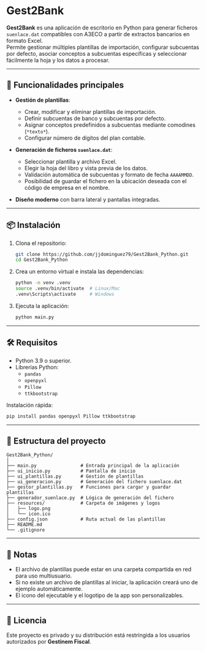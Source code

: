 # Gest2Bank

**Gest2Bank** es una aplicación de escritorio en Python para generar ficheros `suenlace.dat` compatibles con A3ECO a partir de extractos bancarios en formato Excel.  
Permite gestionar múltiples plantillas de importación, configurar subcuentas por defecto, asociar conceptos a subcuentas específicas y seleccionar fácilmente la hoja y los datos a procesar.

---

## 🚀 Funcionalidades principales
- **Gestión de plantillas**:
  - Crear, modificar y eliminar plantillas de importación.
  - Definir subcuentas de banco y subcuentas por defecto.
  - Asignar conceptos predefinidos a subcuentas mediante comodines (`*texto*`).
  - Configurar número de dígitos del plan contable.

- **Generación de ficheros `suenlace.dat`**:
  - Seleccionar plantilla y archivo Excel.
  - Elegir la hoja del libro y vista previa de los datos.
  - Validación automática de subcuentas y formato de fecha `AAAAMMDD`.
  - Posibilidad de guardar el fichero en la ubicación deseada con el código de empresa en el nombre.

- **Diseño moderno** con barra lateral y pantallas integradas.

---

## 📦 Instalación
1. Clona el repositorio:
   ```bash
   git clone https://github.com/jjdominguez79/Gest2Bank_Python.git
   cd Gest2Bank_Python
   ```

2. Crea un entorno virtual e instala las dependencias:
   ```bash
   python -m venv .venv
   source .venv/bin/activate  # Linux/Mac
   .venv\Scripts\activate     # Windows
   ```

3. Ejecuta la aplicación:
   ```bash
   python main.py
   ```

---

## 🛠 Requisitos
- Python 3.9 o superior.
- Librerías Python:
  - `pandas`
  - `openpyxl`
  - `Pillow`
  - `ttkbootstrap`

Instalación rápida:
```bash
pip install pandas openpyxl Pillow ttkbootstrap
```

---

## 📂 Estructura del proyecto
```
Gest2Bank_Python/
│
├── main.py                # Entrada principal de la aplicación
├── ui_inicio.py           # Pantalla de inicio
├── ui_plantillas.py       # Gestión de plantillas
├── ui_generacion.py       # Generación del fichero suenlace.dat
├── gestor_plantillas.py   # Funciones para cargar y guardar plantillas
├── generador_suenlace.py  # Lógica de generación del fichero
├── resources/             # Carpeta de imágenes y logos
│   ├── logo.png
│   └── icon.ico
├── config.json            # Ruta actual de las plantillas
├── README.md
└── .gitignore
```

---

## 📌 Notas
- El archivo de plantillas puede estar en una carpeta compartida en red para uso multiusuario.
- Si no existe un archivo de plantillas al iniciar, la aplicación creará uno de ejemplo automáticamente.
- El icono del ejecutable y el logotipo de la app son personalizables.

---

## 📜 Licencia
Este proyecto es privado y su distribución está restringida a los usuarios autorizados por **Gestinem Fiscal**.
